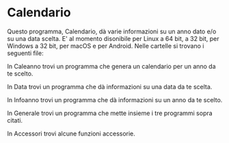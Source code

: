 # Calendario
Questo programma, Calendario, dà varie informazioni su un anno dato e/o su una data scelta.
E' al momento disonibile per Linux a 64 bit, a 32 bit, per Windows a 32 bit, per macOS e per Android.
Nelle cartelle si trovano i seguenti file:

In Caleanno trovi un programma che genera un calendario per un anno da te scelto.

In Data trovi un programma che dà informazioni su una data da te scelta.

In Infoanno trovi un programma che dà informazioni su un anno da te scelto.

In Generale trovi un programma che mette insieme i tre programmi sopra citati.

In Accessori trovi alcune funzioni accessorie.
